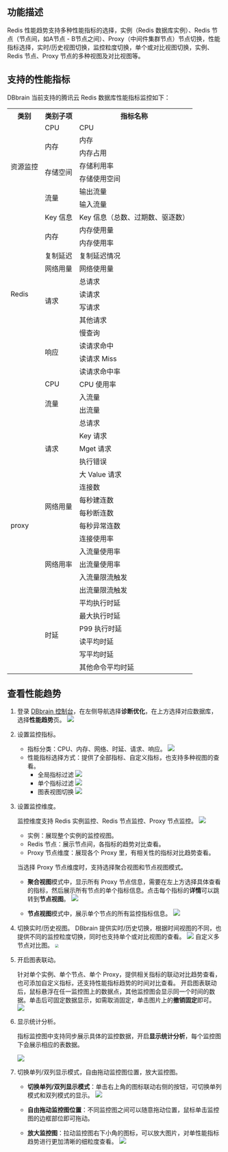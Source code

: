 ## 功能描述

Redis 性能趋势支持多种性能指标的选择，实例（Redis 数据库实例）、Redis 节点（节点间，如A节点 - B节点之间）、Proxy（中间件集群节点）节点切换，性能指标选择，实时/历史视图切换，监控粒度切换，单个或对比视图切换，实例、Redis 节点、Proxy 节点的多种视图及对比视图等。

## 支持的性能指标

DBbrain 当前支持的腾讯云 Redis 数据库性能指标监控如下：

<table>
<tr><th>类别</th><th>类别子项</th><th>指标名称</th></tr>
    <tr><td rowspan=7>资源监控</td>
<td>CPU</th><td>CPU</td></tr>
<tr>
<td rowspan=2 >内存</td>
<td>内存</td></tr>
<tr><td>内存占用</td></tr>
<tr>
<td rowspan=2>存储空间</td>
<td>存储利用率</td></tr>
<tr><td>存储使用空间</td></tr>
<tr>
<td rowspan=2>流量</td>
<td>输出流量</td></tr>
<tr><td>输入流量</td></tr>
<tr>
<tr><td rowspan=13>Redis</td>
<td>Key 信息</th><td>Key 信息（总数、过期数、驱逐数）</td></tr>
<tr>
<td rowspan=2 >内存</td>
<td>内存使用量</td></tr>
<tr><td>内存使用率</td></tr>
<tr>
<td rowspan=1>复制延迟</td>
<td>复制延迟情况</td></tr>
<tr>
<td rowspan=1>网络用量</td>
<td>网络使用量</td></tr>
<tr>
<td rowspan=4>请求</td>
<td>总请求</td></tr>
<tr><td>读请求</td></tr>
<tr><td>写请求</td></tr>
<tr><td>其他请求</td></tr>
<tr>
<td rowspan=4>响应</td>
<td>慢查询</td></tr>
<tr><td>读请求命中</td></tr>
<tr><td>读请求 Miss</td></tr>
<tr><td>读请求命中率</td></tr>
<tr>
<tr><td rowspan=23>proxy</td>
<td>CPU</th><td>CPU 使用率</td></tr>
<tr>
<td rowspan=2 >流量</td>
<td>入流量</td></tr>
<tr><td>出流量</td></tr>
<tr>
<td rowspan=5>请求</td>
<td>总请求</td></tr>
<tr><td>Key 请求</td></tr>
<tr><td>Mget 请求</td></tr>
<tr><td>执行错误</td></tr>
<tr><td>大 Value 请求</td></tr>
<tr>
<td rowspan=4>网络用量</td>
<td>连接数</td></tr>
<tr><td>每秒建连数</td></tr>
<tr><td>每秒断连数</td></tr>
<tr><td>每秒异常连数</td></tr>
<tr>
<td rowspan=5>网络用率</td>
<td>连接使用率</td></tr>
<tr><td>入流量使用率</td></tr>
<tr><td>出流量使用率</td></tr>
<tr><td>入流量限流触发</td></tr>
<tr><td>出流量限流触发</td></tr>
<tr>
<td rowspan=6>时延</td>
<td>平均执行时延</td></tr>
<tr><td>最大执行时延</td></tr>
<tr><td>P99 执行时延</td></tr>
<tr><td>读平均时延</td></tr>
<tr><td>写平均时延</td></tr>
<tr><td>其他命令平均时延</td></tr>
</tbody></table>

## 查看性能趋势

1. 登录 [DBbrain 控制台](https://console.cloud.tencent.com/dbbrain)，在左侧导航选择**诊断优化**，在上方选择对应数据库，选择**性能趋势**页。
   ![](https://main.qcloudimg.com/raw/83e776bc61da0ebd1f04229039efe63f.png)

2. 设置监控指标。  
   
   - 指标分类：CPU、内存、网络、时延、请求、响应。
     ![](https://main.qcloudimg.com/raw/2e54ccc455dcc65cadf0e9e273991ed1.png)
   - 性能指标选择方式：提供了全部指标、自定义指标，也支持多种视图的查看。
     - 全局指标过滤
       ![](https://main.qcloudimg.com/raw/1bc60f16953bb77f135a45233512131a.png)
     - 单个指标过滤
       ![](https://main.qcloudimg.com/raw/1db5aec77f505bb9ec0ebc1ae0211e46.png)
     - 图表视图切换
       ![](https://main.qcloudimg.com/raw/6293b9724851d03500376c1e0756d197.png)
   
3. 设置监控维度。

   监控维度支持 Redis 实例监控、Redis 节点监控、Proxy 节点监控。 ![](https://main.qcloudimg.com/raw/f46b8fd4bb3986b12310c1c1e144b676.png)

    - 实例：展现整个实例的监控视图。
    - Redis 节点：展示节点间，各指标的趋势对比查看。
    - Proxy 节点维度：展现各个 Proxy 里，有相关性的指标对比趋势查看。  

   当选择 Proxy 节点维度时，支持选择聚合视图和节点视图模式。

   - **聚合视图**模式中，显示所有 Proxy 节点信息，需要在左上方选择具体查看的指标，然后展示所有节点的单个指标信息。点击每个指标的**详情**可以跳转到**节点视图**。
     ![](https://qcloudimg.tencent-cloud.cn/raw/fdcd4a00dc28aaf2c198662f5ffe75a6.png)

   - **节点视图**模式中，展示单个节点的所有监控指标信息。
      ![](https://qcloudimg.tencent-cloud.cn/raw/137b6b746f61df15acc7ff7fc5b1363b.png)

4. 切换实时/历史视图。
   DBbrain 提供实时/历史切换，根据时间视图的不同，也提供不同的监控粒度切换，同时也支持单个或对比视图的查看。
      ![](https://main.qcloudimg.com/raw/5bb111f73d01ecf757330d957073a8a7.png)
   自定义多节点对比图。
   <img src="https://main.qcloudimg.com/raw/32418a8351d22d38082ad5a9efd098fc.png" style="zoom:50%;" />

5. 开启图表联动。
   
   针对单个实例、单个节点、单个 Proxy，提供相关指标的联动对比趋势查看，也可添加自定义指标，还支持性能指标趋势的时间对比查看。
   开启图表联动后，鼠标悬浮在任一监控图上的数据点，其他监控图会显示同一个时间的数据。单击后可固定数据显示，如需取消固定，单击图片上的**撤销固定**即可。
![](https://qcloudimg.tencent-cloud.cn/raw/d23c4682a1bb44e2a3136b525c66e69a.png)
   
6. 显示统计分析。

   指标监控图中支持同步展示具体的监控数据，开启**显示统计分析**，每个监控图下会展示相应的表数据。

   ![](https://qcloudimg.tencent-cloud.cn/raw/4422cb54af2c2ee5358ff7bbbb09f9fb.png)

7. 切换单列/双列显示模式，自由拖动监控图位置，放大监控图。

   - **切换单列/双列显示模式**：单击右上角的图标联动右侧的按钮，可切换单列模式和双列模式的显示。
     ![](https://qcloudimg.tencent-cloud.cn/raw/c314c1070668a4ca72ee309ad66b1ece.png)

   - **自由拖动监控图位置**：不同监控图之间可以随意拖动位置，鼠标单击监控图的边框部位即可拖动。

   - **放大监控图**：拉动监控图右下小角的图标，可以放大图片，对单性能指标趋势进行更加清晰的细粒度查看。
   ![](https://qcloudimg.tencent-cloud.cn/raw/dc7373a31dc68e9c8e165e832acba25c.png)

